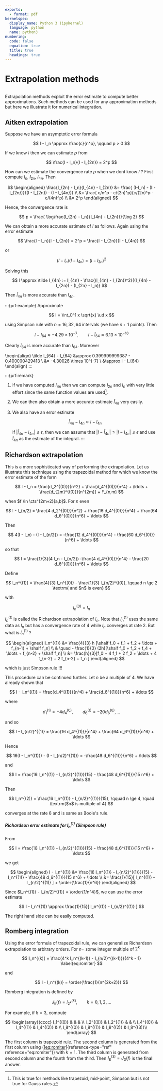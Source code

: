```yaml
---
exports:
  - format: pdf
kernelspec:
  display_name: Python 3 (ipykernel)
  language: python
  name: python3
numbering:
  code: false
  equation: true
  title: true
  headings: true
---
```


# Extrapolation methods

```{include} math.md
```

Extrapolation methods exploit the error estimate to compute better approximations. Such methods can be used for any approximation methods but here we illustrate it for numerical integration.

## Aitken extrapolation

Suppose we have an asymptotic error formula

$$
I - I_n \approx \frac{c}{n^p}, \qquad p > 0
$$ 

If we know $I$ then we can estimate $p$ from 

$$
\frac{I - I_n}{I - I_{2n}} = 2^p
$$ 

How can we estimate the convergence rate $p$ when we dont know $I$ ? First compute $I_n$, $I_{2n}$, $I_{4n}$. Then 

$$
\begin{aligned}
\frac{I_{2n} - I_n}{I_{4n} - I_{2n}} 
&= \frac{ (I-I_n) - (I - I_{2n})}{(I - I_{2n}) - (I - I_{4n})} \\
&= \frac{ c/n^p - c/(2n)^p}{c/(2n)^p - c/(4n)^p} \\
&= 2^p
\end{aligned}
$$ 

Hence, the convergence rate is

$$
p = \frac{ \log\frac{I_{2n} - I_n}{I_{4n} - I_{2n}}}{\log 2}
$$ 

We can obtain a more accurate estimate of $I$ as follows. Again using the error estimate

$$
\frac{I - I_n}{I - I_{2n}} = 2^p = \frac{I - I_{2n}}{I - I_{4n}}
$$ 

or

$$
(I - I_n)(I - I_{4n}) = (I - I_{2n})^2
$$ 

Solving this

$$
I \approx \tilde I_{4n} := I_{4n} - \frac{(I_{4n} - I_{2n})^2}{(I_{4n} - I_{2n}) - (I_{2n} - I_n)}
$$

Then $\tilde I_{4n}$ is more accurate than $I_{4n}$.

:::{prf:example}
Approximate 

$$
I = \int_0^1 x \sqrt{x} \ud x
$$ 

using Simpson rule with $n=16,32,64$ intervals (we have $n+1$ points). Then

$$
I - I_{64} \approx -4.29 \times 10^{-7}, \qquad I - \tilde I_{64} \approx 6.13 \times 10^{-10}
$$

Clearly $\tilde I_{64}$ is more accurate than $I_{64}$. Moreover

\begin{align}
\tilde I_{64} - I_{64} 
&\approx 0.399999999387 - 0.400000429413 \\
&= -4.30026 \times 10^{-7}  \\
&\approx I - I_{64}
\end{align}
:::

:::{prf:remark}
1. If we have computed $I_{4n}$ then we can compute $I_{2n}$ and $I_n$ with very little effort since the same function values are used[^1]. 
1. We can then also obtain a more accurate estimate $\tilde I_{4n}$ very easily. 
1. We also have an error estimate

    $$
    \tilde I_{4n} - I_{4n} \approx I - I_{4n}
    $$ 

    If $|\tilde I_{4n} - I_{4n}| \le \epsilon$, then we can assume that $|I - \tilde I_{4n}| \le |I - I_{4n}| \le \epsilon$ and use $\tilde I_{4n}$ as the estimate of the integral.
:::

## Richardson extrapolation

This is a more sophisticated way of performing the extrapolation. Let us illustrate this technique using the trapezoidal method for which we know the error estimate of the form

$$
I - I_n = \frac{d_2^{(0)}}{n^2} + \frac{d_4^{(0)}}{n^4} + \ldots + \frac{d_{2m}^{(0)}}{n^{2m}} + F_{n,m}
$$

when $f \in \cts^{2m+2}[a,b]$. For $n$ even

$$
I  - I_{n/2} = \frac{4 d_2^{(0)}}{n^2} + \frac{16 d_4^{(0)}}{n^4} + \frac{64 d_6^{(0)}}{n^6} + \ldots
$$

Then

$$
4(I - I_n) - (I - I_{n/2}) = -\frac{12 d_4^{(0)}}{n^4} - \frac{60 d_6^{(0)}}{n^6} + \ldots
$$

so that

$$
I = \frac{1}{3}(4 I_n - I_{n/2})  -\frac{4 d_4^{(0)}}{n^4} - \frac{20 d_6^{(0)}}{n^6} + \ldots
$$

Define

$$
I_n^{(1)} = \frac{4}{3} I_n^{(0)} - \frac{1}{3} I_{n/2}^{(0)}, \qquad n \ge 2 \textrm{ and $n$ is even}
$$

with 

$$
I_n^{(0)} = I_n
$$ 

$I_n^{(1)}$ is called the Richardson extrapolation of $I_n$. Note that $I_n^{(1)}$ uses the same data as $I_n$ but has a convergence rate of $4$ while $I_n$ converges at rate $2$. But what is $I_n^{(1)}$ ? 

$$
\begin{aligned}
I_n^{(1)} 
&= \frac{4}{3} h [\shalf f_0 + f_1 + f_2 + \ldots + f_{n-1} + \shalf f_n] \\
& \quad - \frac{1}{3} (2h)[\shalf f_0 + f_2 + f_4 + \ldots + f_{n-2} + \shalf f_n] \\
&= \frac{h}{3}[f_0 + 4 f_1 + 2 f_2 + \ldots + 4 f_{n-2} + 2 f_{n-2} + f_n ]
\end{aligned}
$$ 

which is just Simpson rule !!!

This procedure can be continued further. Let $n$ be a multiple of 4. We
have already shown that

$$
I - I_n^{(1)} = \frac{d_4^{(1)}}{n^4} + \frac{d_6^{(1)}}{n^6} + \ldots
$$

where

$$
d_1^{(1)} = -4 d_4^{(0)}, \qquad d_6^{(1)} = -20 d_6^{(0)}, \ldots
$$

and so

$$
I - I_{n/2}^{(1)} = \frac{16 d_4^{(1)}}{n^4} + \frac{64 d_6^{(1)}}{n^6} + \ldots
$$

Hence

$$
16(I - I_n^{(1)}) - (I - I_{n/2}^{(1)}) = -\frac{48 d_6^{(1)}}{n^6} + \ldots
$$

and

$$
I = \frac{16 I_n^{(1)} - I_{n/2}^{(1)}}{15} - \frac{48 d_6^{(1)}}{15 n^6} + \ldots
$$

Then

$$
I_n^{(2)} = \frac{16 I_n^{(1)} - I_{n/2}^{(1)}}{15}, \qquad n \ge 4, \quad \textrm{$n$ is multiple of 4}
$$

converges at the rate 6 and is same as Boole's rule.

##### Richardson error estimate for $I_n^{(1)}$ (Simpson rule)

From

$$
I = \frac{16 I_n^{(1)} - I_{n/2}^{(1)}}{15} - \frac{48 d_6^{(1)}}{15 n^6} + \ldots
$$

we get 

$$
\begin{aligned}
I - I_n^{(1)} &= \frac{16 I_n^{(1)} - I_{n/2}^{(1)}}{15} - I_n^{(1)} - \frac{48 d_6^{(1)}}{15 n^6} + \ldots \\
&= \frac{1}{15}[ I_n^{(1)} - I_{n/2}^{(1)} ] + \order{\frac{1}{n^6}}
\end{aligned}
$$ 

Since $I_n^{(1)} - I_{n/2}^{(1)}  = \order{1/n^4}$, we
can use the error estimate

$$
I - I_n^{(1)} \approx \frac{1}{15}[ I_n^{(1)} - I_{n/2}^{(1)} ]
$$ 

The
right hand side can be easily computed.

## Romberg integration

Using the error formula of trapezoidal rule, we can generalize
Richardson extrapolation to arbitrary orders. For $n =$ some integer
multiple of $2^k$

$$
I_n^{(k)} = \frac{4^k I_n^{(k-1)} - I_{n/2}^{(k-1)}}{4^k - 1}
\label{eq:romiter}
$$ 

and 

$$
I - I_n^{(k)} = \order{\frac{1}{n^{2k+2}}}
$$

Romberg integration is defined by

$$
J_k(f) = I_{2^k}^{(k)}, \qquad k=0,1,2,\ldots
$$ 

For example, if $k=3$,
compute 

$$
\begin{array}{cccc}
I_1^{(0)} & & & \\
I_2^{(0)} & I_2^{(1)} & & \\
I_4^{(0)} & I_4^{(1)} & I_4^{(2)} & \\
I_8^{(0)} & I_8^{(1)} & I_8^{(2)} & I_8^{(3)}\\
\end{array}
$$ 

The first column is trapezoid rule. The second column is
generated from the first column using
([\[eq:romiter\]](#eq:romiter){reference-type="ref"
reference="eq:romiter"}) with $k=1$. The third column is generated from
second column and the fourth from the third. Then $I_8^{(3)}=J_3(f)$ is
the final answer.

[^1]: This is true for methods like trapezoid, mid-point, Simpson but is
    not true for Gauss rules.
